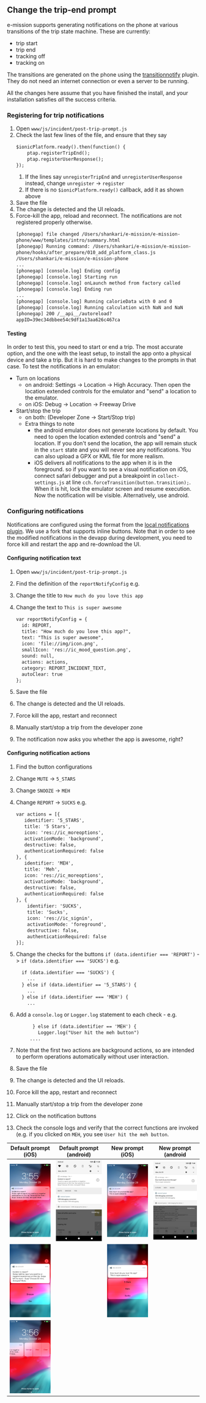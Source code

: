 Change the trip-end prompt
---

e-mission supports generating notifications on the phone at various transitions of the trip state machine. These are currently:

- trip start
- trip end
- tracking off
- tracking on

The transitions are generated on the phone using the [transitionnotify](https://github.com/e-mission/e-mission-transition-notify.git) plugin. They do not need an internet connection or even a server to be running.

All the changes here assume that you have finished the install, and your installation satisfies *all* the success criteria.

### Registering for trip notifications ###

1. Open `www/js/incident/post-trip-prompt.js`
1. Check the last few lines of the file, and ensure that they say
    ```
    $ionicPlatform.ready().then(function() {
        ptap.registerTripEnd();
        ptap.registerUserResponse();
    });
    ```
    1. If the lines say `unregisterTripEnd` and `unregisterUserResponse` instead, change `unregister` -> `register`
    1. If there is no `$ionicPlatform.ready()` callback, add it as shown above
1. Save the file
1. The change is detected and the UI reloads.
1. Force-kill the app, reload and reconnect. The notifications are not registered properly otherwise.
    ```
    [phonegap] file changed /Users/shankari/e-mission/e-mission-phone/www/templates/intro/summary.html
    [phonegap] Running command: /Users/shankari/e-mission/e-mission-phone/hooks/after_prepare/010_add_platform_class.js /Users/shankari/e-mission/e-mission-phone
    ...
    [phonegap] [console.log] Ending config
    [phonegap] [console.log] Starting run
    [phonegap] [console.log] onLaunch method from factory called
    [phonegap] [console.log] Ending run
    ...
    [phonegap] [console.log] Running calorieData with 0 and 0
    [phonegap] [console.log] Running calculation with NaN and NaN
    [phonegap] 200 /__api__/autoreload?appID=39ec34dbbee54c9df1a13aa626c467ca
    ```

#### Testing ####
In order to test this, you need to start or end a trip. The most accurate option, and the one with the least setup, to install the app onto a physical device and take a trip. But it is hard to make changes to the prompts in that case. To test the notifications in an emulator:

  - Turn on locations
      - on android: Settings -> Location -> High Accuracy. Then open the location extended controls for the emulator and "send" a location to the emulator.
      - on iOS: Debug -> Location -> Freeway Drive 
  - Start/stop the trip
      - on both: (Developer Zone -> Start/Stop trip)
      - Extra things to note
          - the android emulator does not generate locations by default. You need to open the location extended controls and "send" a location. If you don't send the location, the app will remain stuck in the `start` state and you will never see any notifications. You can also upload a GPX or KML file for more realism.
          - iOS delivers all notifications to the app when it is in the foreground. so if you want to see a visual notification on iOS, connect safari debugger and put a breakpoint in `collect-settings.js` at line `cch.forceTransition(button.transition);`.  When it is hit, lock the emulator screen and resume execution. Now the notification will be visible. Alternatively, use android.

### Configuring notifications ###

Notifications are configured using the format from the [local notifications plugin](https://github.com/shankari/cordova-plugin-local-notifications.git). We use a fork that supports inline buttons. Note that in order to see the modified notifications in the devapp during development, you need to force kill and restart the app and re-download the UI.

#### Configuring notification text ####

1. Open `www/js/incident/post-trip-prompt.js`
1. Find the definition of the `reportNotifyConfig` e.g.
1. Change the title to `How much do you love this app`
1. Change the text to `This is super awesome`

    ```
    var reportNotifyConfig = {
      id: REPORT,
      title: "How much do you love this app?",
      text: "This is super awesome",
      icon: 'file://img/icon.png',
      smallIcon: 'res://ic_mood_question.png',
      sound: null,
      actions: actions,
      category: REPORT_INCIDENT_TEXT,
      autoClear: true
    };
    ```
    
1. Save the file
1. The change is detected and the UI reloads.
1. Force kill the app, restart and reconnect
1. Manually start/stop a trip from the developer zone
1. The notification now asks you whether the app is awesome, right?

#### Configuring notification actions ####

1. Find the button configurations
1. Change `MUTE` -> `5_STARS`
1. Change `SNOOZE` -> `MEH`
1. Change `REPORT` -> `SUCKS`
    e.g.
    ```
    var actions = [{
       identifier: '5_STARS',
       title: '5 Stars',
       icon: 'res://ic_moreoptions',
       activationMode: 'background',
       destructive: false,
       authenticationRequired: false
    }, {
       identifier: 'MEH',
       title: 'Meh',
       icon: 'res://ic_moreoptions',
       activationMode: 'background',
       destructive: false,
       authenticationRequired: false
    }, {
        identifier: 'SUCKS',
        title: 'Sucks',
        icon: 'res://ic_signin',
        activationMode: 'foreground',
        destructive: false,
        authenticationRequired: false
    }];
    ```
1. Change the checks for the buttons `if (data.identifier === 'REPORT')` -> `if (data.identifier === 'SUCKS')`
    e.g.
    ```
      if (data.identifier === 'SUCKS') {
        ...
      } else if (data.identifier == '5_STARS') {
        ...
      } else if (data.identifier === 'MEH') {
        ...
    ```
1. Add a `console.log` or `Logger.log` statement to each check - e.g.

    ```
          } else if (data.identifier == 'MEH') {
            Logger.log("User hit the meh button")
         ....
    ```

1. Note that the first two actions are background actions, so are intended to perform operations automatically without user interaction.
1. Save the file
1. The change is detected and the UI reloads.
1. Force kill the app, restart and reconnect
1. Manually start/stop a trip from the developer zone
1. Click on the notification buttons
1. Check the console logs and verify that the correct functions are invoked (e.g. if you clicked on `MEH`, you see `User hit the meh button`.

| Default prompt (iOS) | Default prompt (android) | New prompt (iOS) | New prompt (android |
| ------------- | --------- | ------------ | ----------- |
| ![default prompt ios](../../../assets/tutorials/change_trip_end_prompt/default_prompt_ios.png) | ![default prompt android](../../../assets/tutorials/change_trip_end_prompt/default_prompt_android.png) | ![new prompt ios)](../../../assets/tutorials/change_trip_end_prompt/new_prompt_ios.png) | ![new prompt android)](../../../assets/tutorials/change_trip_end_prompt/new_prompt_android.png) | 
| ![default prompt expand view ios](../../../assets/tutorials/change_trip_end_prompt/default_prompt_expand_view_ios.png) | | ![new prompt expand view ios)](../../../assets/tutorials/change_trip_end_prompt/new_prompt_expand_view_ios.png) | | 
| ![default prompt expand ios](../../../assets/tutorials/change_trip_end_prompt/default_prompt_expand_ios.png) | | | | 
